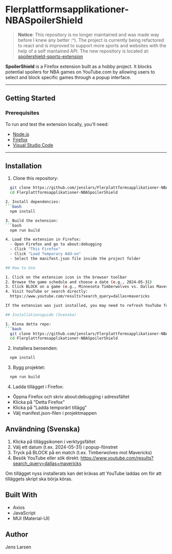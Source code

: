 # Flerplattformsapplikationer-NBASpoilerShield

> **Notice**: This repository is no longer maintained and was made way before I knew any better :^). The project is currently being refactored to react and is improved to support more sports and websites with the help of a self mantained API. The new repository is located at: [spoilershield-sports-extension](https://github.com/jenslars/spoilershield-sports-extension)

**SpoilerShield** is a Firefox extension built as a hobby project. It blocks potential spoilers for NBA games on YouTube.com by allowing users to select and block specific games through a popup interface.

---

## Getting Started

### Prerequisites
To run and test the extension locally, you'll need:
- [Node.js](https://nodejs.org/en)
- [Firefox](https://www.mozilla.org/en-US/firefox/)
- [Visual Studio Code](https://code.visualstudio.com/)

---

## Installation

1. Clone this repository:
```bash
  git clone https://github.com/jenslars/Flerplattformsapplikationer-NBASpoilerShield
  cd Flerplattformsapplikationer-NBASpoilerShield

2. Install dependencies:
```bash
  npm install

3. Build the extension:
```bash
  npm run build

4. Load the extension in Firefox:
  - Open Firefox and go to about:debugging
  - Click "This Firefox"
  - Click "Load Temporary Add-on"
  - Select the manifest.json file inside the project folder

## How to Use

1. Click on the extension icon in the browser toolbar
2. Browse the game schedule and choose a date (e.g., 2024-05-31)
3. Click BLOCK on a game (e.g., Minnesota Timberwolves vs. Dallas Mavericks)
4. Visit YouTube or search directly:
  https://www.youtube.com/results?search_query=dallas+mavericks

If the extension was just installed, you may need to refresh YouTube for it to take effect.

## Installationsguide (Svenska)

1. Klona detta repo:
```bash
  git clone https://github.com/jenslars/Flerplattformsapplikationer-NBASpoilerShield
  cd Flerplattformsapplikationer-NBASpoilerShield
```

2. Installera beroenden:
```bash
  npm install
```

3. Bygg projektet:
```bash
  npm run build
```

4. Ladda tillägget i Firefox:
  - Öppna Firefox och skriv about:debugging i adressfältet
  - Klicka på "Detta Firefox"
  - Klicka på "Ladda temporärt tillägg"
  - Välj manifest.json-filen i projektmappen

## Användning (Svenska)

1. Klicka på tilläggsikonen i verktygsfältet
2. Välj ett datum (t.ex. 2024-05-31) i popup-fönstret
3. Tryck på BLOCK på en match (t.ex. Timberwolves mot Mavericks)
4. Besök YouTube eller sök direkt:
  https://www.youtube.com/results?search_query=dallas+mavericks

Om tillägget nyss installerats kan det krävas att YouTube laddas om för att tilläggets skript ska börja köras.

## Built With

- Axios
- JavaScript
- MUI (Material-UI)

## Author

Jens Larsen